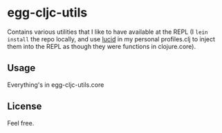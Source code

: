 # egg-cljc-utils

Contains various utilities that I like to have available at the REPL (I `lein
install` the repo locally, and use [lucid](https://clojars.org/zcaudate/lucid)
in my personal profiles.clj to inject them into the REPL as though they were
functions in clojure.core).

## Usage

Everything's in egg-cljc-utils.core

## License

Feel free.
